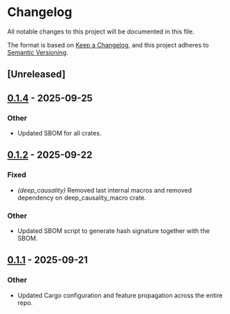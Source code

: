# Changelog

All notable changes to this project will be documented in this file.

The format is based on [Keep a Changelog](https://keepachangelog.com/en/1.0.0/),
and this project adheres to [Semantic Versioning](https://semver.org/spec/v2.0.0.html).

## [Unreleased]

## [0.1.4](https://github.com/deepcausality-rs/deep_causality/compare/deep_causality_tensor-v0.1.3...deep_causality_tensor-v0.1.4) - 2025-09-25

### Other

- Updated SBOM for all crates.

## [0.1.2](https://github.com/deepcausality-rs/deep_causality/compare/deep_causality_tensor-v0.1.1...deep_causality_tensor-v0.1.2) - 2025-09-22

### Fixed

- *(deep_causality)* Removed last internal macros and removed dependency on deep_causality_macro crate.

### Other

- Updated SBOM script to generate hash signature together with the SBOM.

## [0.1.1](https://github.com/deepcausality-rs/deep_causality/compare/deep_causality_tensor-v0.1.0...deep_causality_tensor-v0.1.1) - 2025-09-21

### Other

- Updated Cargo configuration and feature propagation across the entire repo.
